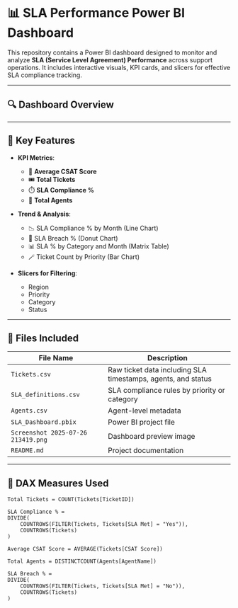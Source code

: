 # 📊 SLA Performance Power BI Dashboard

This repository contains a Power BI dashboard designed to monitor and analyze **SLA (Service Level Agreement) Performance** across support operations. It includes interactive visuals, KPI cards, and slicers for effective SLA compliance tracking.

---

## 🔍 Dashboard Overview


---

## 📌 Key Features

- **KPI Metrics**:
  - 🧮 **Average CSAT Score**
  - 🎟️ **Total Tickets**
  - ⏱️ **SLA Compliance %**
  - 👥 **Total Agents**

- **Trend & Analysis**:
  - 📉 SLA Compliance % by Month (Line Chart)
  - 🧁 SLA Breach % (Donut Chart)
  - 📊 SLA % by Category and Month (Matrix Table)
  - 🪄 Ticket Count by Priority (Bar Chart)

- **Slicers for Filtering**:
  - Region
  - Priority
  - Category
  - Status

---

## 📁 Files Included

| File Name | Description |
|-----------|-------------|
| `Tickets.csv` | Raw ticket data including SLA timestamps, agents, and status |
| `SLA_definitions.csv` | SLA compliance rules by priority or category |
| `Agents.csv` | Agent-level metadata |
| `SLA_Dashboard.pbix` | Power BI project file |
| `Screenshot 2025-07-26 213419.png` | Dashboard preview image |
| `README.md` | Project documentation |

---

## 🧮 DAX Measures Used

```DAX
Total Tickets = COUNT(Tickets[TicketID])

SLA Compliance % = 
DIVIDE(
    COUNTROWS(FILTER(Tickets, Tickets[SLA Met] = "Yes")),
    COUNTROWS(Tickets)
)

Average CSAT Score = AVERAGE(Tickets[CSAT Score])

Total Agents = DISTINCTCOUNT(Agents[AgentName])

SLA Breach % = 
DIVIDE(
    COUNTROWS(FILTER(Tickets, Tickets[SLA Met] = "No")),
    COUNTROWS(Tickets)
)

